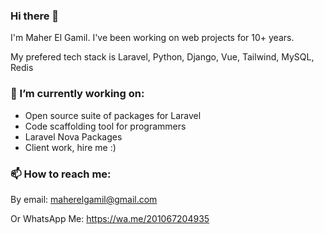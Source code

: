 ### Hi there 👋

I'm Maher El Gamil. I've been working on web projects for 10+ years. 

My prefered tech stack is Laravel, Python, Django, Vue, Tailwind, MySQL, Redis

### 🔭 I’m currently working on:

- Open source suite of packages for Laravel
- Code scaffolding tool for programmers
- Laravel Nova Packages
- Client work, hire me :)

### 📫 How to reach me: 

By email: maherelgamil@gmail.com

Or WhatsApp Me: https://wa.me/201067204935
